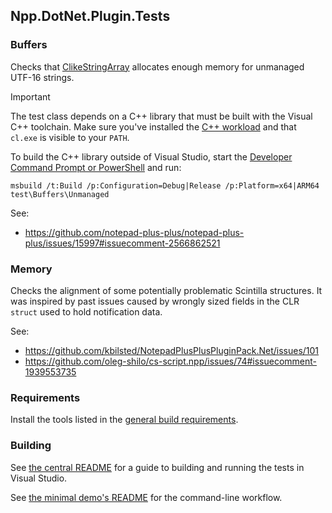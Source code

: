 Npp.DotNet.Plugin.Tests
-----------------------

### Buffers

Checks that [ClikeStringArray] allocates enough memory for unmanaged UTF-16 strings.

> [!Important]
> The test class depends on a C++ library that must be built with the Visual C++ toolchain.
> Make sure you've installed the [C++ workload][general build requirements] and that `cl.exe` is visible to your `PATH`.
>
> To build the C++ library outside of Visual Studio, start the [Developer Command Prompt or PowerShell] and run:
>
>     msbuild /t:Build /p:Configuration=Debug|Release /p:Platform=x64|ARM64 test\Buffers\Unmanaged
>

See:

- <https://github.com/notepad-plus-plus/notepad-plus-plus/issues/15997#issuecomment-2566862521>

### Memory

Checks the alignment of some potentially problematic Scintilla structures.
It was inspired by past issues caused by wrongly sized fields in the CLR `struct` used to hold notification data.

See:

- <https://github.com/kbilsted/NotepadPlusPlusPluginPack.Net/issues/101>
- <https://github.com/oleg-shilo/cs-script.npp/issues/74#issuecomment-1939553735>


### Requirements

Install the tools listed in the [general build requirements].


### Building

See [the central README] for a guide to building and running the tests in Visual Studio.

See [the minimal demo's README] for the command-line workflow.


[general build requirements]: ../README.mkd/#requirements
[the central README]: ../README.mkd/#tests
[the minimal demo's README]: ../examples/minimal/README.mkd/#testing

[Developer Command Prompt or PowerShell]: https://learn.microsoft.com/visualstudio/ide/reference/command-prompt-powershell
[ClikeStringArray]: https://npp-dotnet.github.io/Npp.DotNet.Plugin/api/Npp.DotNet.Plugin.ClikeStringArray.html
